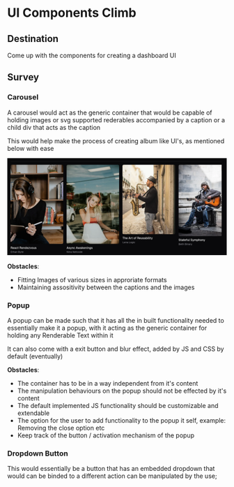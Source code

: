 # UI Components Climb

## Destination

Come up with the components for creating a dashboard UI

## Survey

### Carousel

A carousel would act as the generic container that would be capable of
holding images or svg supported rederables accompanied by a caption or a 
child div that acts as the caption

This would help make the process of creating album like UI's, as mentioned below
with ease

![Carousel](static/carousel.png)

**Obstacles**:

- Fitting Images of various sizes in approriate formats
- Maintaining assositivity between the captions and the images

### Popup

A popup can be made such that it has all the in built functionality needed to
essentially make it a popup, with it acting as the generic container for holding
any Renderable Text within it

It can also come with a exit button and blur effect, added by JS and CSS by default
(eventually)

**Obstacles**:

- The container has to be in a way independent from it's content
- The manipulation behaviours on the popup should not be effected by it's content
- The default implemented JS functionality should be customizable and extendable
- The option for the user to add functionality to the popup it self, example: Removing
the close option etc
- Keep track of the button / activation mechanism of the popup

### Dropdown Button

This would essentially be a button that has an embedded dropdown that would can be
binded to a different action can be manipulated by the use;
